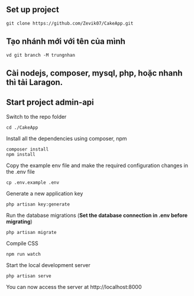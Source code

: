 ## Set up project

```
git clone https://github.com/Zevik07/CakeApp.git

```
## Tạo nhánh mới với tên của mình

    vd git branch -M trungnhan
    
## Cài nodejs, composer, mysql, php, hoặc nhanh thì tải Laragon.

## Start project admin-api

Switch to the repo folder

    cd ./CakeApp

Install all the dependencies using composer, npm

    composer install
    npm install

Copy the example env file and make the required configuration changes in the .env file

    cp .env.example .env

Generate a new application key

    php artisan key:generate

Run the database migrations (**Set the database connection in .env before migrating**)

    php artisan migrate
    
Compile CSS
    
    npm run watch

Start the local development server

    php artisan serve

You can now access the server at http://localhost:8000
